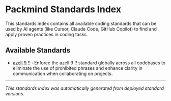 # Packmind Standards Index

This standards index contains all available coding standards that can be used by AI agents (like Cursor, Claude Code, GitHub Copilot) to find and apply proven practices in coding tasks.

## Available Standards

- [azell 9 !!](./standards/aze.md) : Enforce the azell 9 !! standard globally across all codebases to eliminate the use of prohibited phrases and enhance clarity in communication when collaborating on projects.


---

*This standards index was automatically generated from deployed standard versions.*